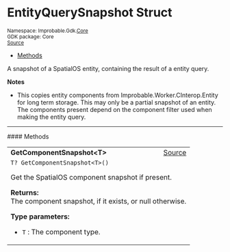 
# EntityQuerySnapshot Struct
<sup>
Namespace: Improbable.Gdk.<a href="{{urlRoot}}/api/core-index">Core</a><br/>
GDK package: Core<br/>
<a href="https://www.github.com/spatialos/gdk-for-unity/blob/84243525d98aff511e7aa1f7703c37347017e386/workers/unity/Packages/com.improbable.gdk.core/Utility/EntityQuerySnapshot.cs/#L15">Source</a>
<style>
a code {
                    padding: 0em 0.25em!important;
}
code {
                    background-color: #ffffff!important;
}
</style>
</sup>
<nav id="pageToc" class="page-toc"><ul><li><a href="#methods">Methods</a>
</ul></nav>

</p>



<p>A snapshot of a SpatialOS entity, containing the result of a entity query. </p>




</p>

<b>Notes</b>

- This copies entity components from Improbable.Worker.CInterop.Entity for long term storage. This may only be a partial snapshot of an entity. The components present depend on the component filter used when making the entity query. 










</p>
<hr style="width:100%; border-top-color:#d8d8d8" />
#### Methods


</p>




<table width="100%">
    <tr>
        <td style="border-right:none"><b>GetComponentSnapshot&lt;T&gt;</b></td>
        <td style="border-left:none; text-align:right"><a href="https://www.github.com/spatialos/gdk-for-unity/blob/84243525d98aff511e7aa1f7703c37347017e386/workers/unity/Packages/com.improbable.gdk.core/Utility/EntityQuerySnapshot.cs/#L53">Source</a></td>
    </tr>
    <tr>
        <td colspan="2">
<code>T? GetComponentSnapshot&lt;T&gt;()</code></p>
Get the SpatialOS component snapshot if present. 
</p><b>Returns:</b></br>The component snapshot, if it exists, or null otherwise.



</p>

<b>Type parameters:</b>

<ul>
<li><code>T</code> : The component type.</li>
</ul>



</td>
    </tr>
</table>





